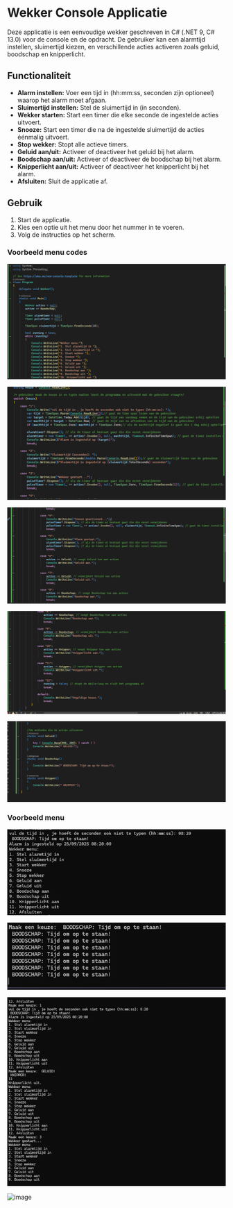 # Wekker Console Applicatie

Deze applicatie is een eenvoudige wekker geschreven in C# (.NET 9, C# 13.0) voor de console en de opdracht. 
De gebruiker kan een alarmtijd instellen, sluimertijd kiezen, en verschillende acties activeren zoals geluid, 
boodschap en knipperlicht.

## Functionaliteit

- **Alarm instellen:** Voer een tijd in (hh:mm:ss, seconden zijn optioneel) waarop het alarm moet afgaan.
- **Sluimertijd instellen:** Stel de sluimertijd in (in seconden).
- **Wekker starten:** Start een timer die elke seconde de ingestelde acties uitvoert.
- **Snooze:** Start een timer die na de ingestelde sluimertijd de acties éénmalig uitvoert.
- **Stop wekker:** Stopt alle actieve timers.
- **Geluid aan/uit:** Activeer of deactiveer het geluid bij het alarm.
- **Boodschap aan/uit:** Activeer of deactiveer de boodschap bij het alarm.
- **Knipperlicht aan/uit:** Activeer of deactiveer het knipperlicht bij het alarm.
- **Afsluiten:** Sluit de applicatie af.

## Gebruik

1. Start de applicatie.
2. Kies een optie uit het menu door het nummer in te voeren.
3. Volg de instructies op het scherm.

### Voorbeeld menu codes

![image](https://github.com/kiranchaudry97/Oefening_Gebruik_van_delegates/blob/7a80be30979bc72cac4bb3b34829475aafb1b006/Opdracht_screenshots/menu_keuze_codes.png)

![image](https://github.com/kiranchaudry97/Oefening_Gebruik_van_delegates/blob/7a80be30979bc72cac4bb3b34829475aafb1b006/Opdracht_screenshots/swtich_case.png)


![image](https://github.com/kiranchaudry97/Oefening_Gebruik_van_delegates/blob/7a80be30979bc72cac4bb3b34829475aafb1b006/Opdracht_screenshots/switch_case_1.png)

![image](https://github.com/kiranchaudry97/Oefening_Gebruik_van_delegates/blob/7a80be30979bc72cac4bb3b34829475aafb1b006/Opdracht_screenshots/switch_case_2.png)

![image](https://github.com/kiranchaudry97/Oefening_Gebruik_van_delegates/blob/7a80be30979bc72cac4bb3b34829475aafb1b006/Opdracht_screenshots/Methodes.png)
### Voorbeeld menu 


![image](https://github.com/kiranchaudry97/Oefening_Gebruik_van_delegates/blob/7a80be30979bc72cac4bb3b34829475aafb1b006/Opdracht_screenshots/gekozen.png)

![image](https://github.com/kiranchaudry97/Oefening_Gebruik_van_delegates/blob/7a80be30979bc72cac4bb3b34829475aafb1b006/Opdracht_screenshots/de_boodschap.png)


![image](https://github.com/kiranchaudry97/Oefening_Gebruik_van_delegates/blob/7a80be30979bc72cac4bb3b34829475aafb1b006/Opdracht_screenshots/voorbeeld1.png)



![image]()
